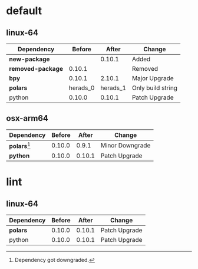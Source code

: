 # default

## linux-64

|Dependency|Before|After|Change|
|-|-|-|-|
|**new-package**||0.10.1|Added|
|**removed-package**|0.10.1||Removed|
|**bpy**|0.10.1|2.10.1|Major Upgrade|
|**polars**|herads_0|herads_1|Only build string|
|python|0.10.0|0.10.1|Patch Upgrade|

## osx-arm64

|Dependency|Before|After|Change|
|-|-|-|-|
|**polars**[^2]|0.10.0|0.9.1|Minor Downgrade|
|**python**|0.10.0|0.10.1|Patch Upgrade|

# lint

## linux-64

|Dependency|Before|After|Change|
|-|-|-|-|
|**polars**|0.10.0|0.10.1|Patch Upgrade|
|python|0.10.0|0.10.1|Patch Upgrade|

[^1]: *Cursive* means explicit dependency.
[^2]: Dependency got downgraded.
